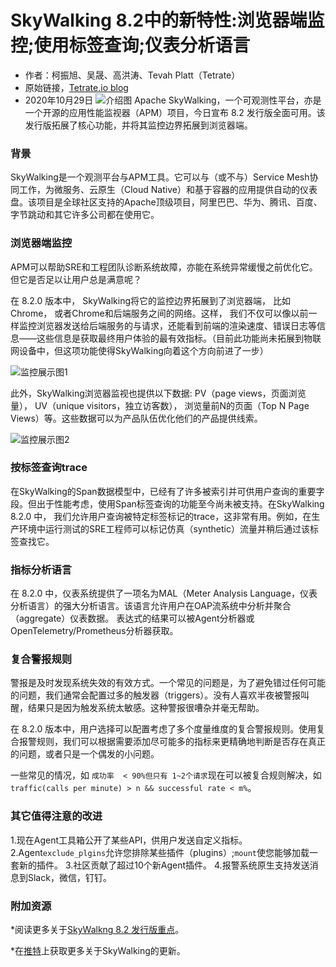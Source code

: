 # SkyWalking 8.2中的新特性:浏览器端监控;使用标签查询;仪表分析语言
* 作者：柯振旭、吴晟、高洪涛、Tevah Platt（Tetrate）
* 原始链接，[Tetrate.io blog](https://tetrate.io/blog/whats-new-with-apache-skywalking-8-2-browser-monitoring-and-more/)
* 2020年10月29日
![介绍图][overview_img]
Apache SkyWalking，一个可观测性平台，亦是一个开源的应用性能监视器（APM）项目，今日宣布 8.2 发行版全面可用。该发行版拓展了核心功能，并将其监控边界拓展到浏览器端。

### 背景
SkyWalking是一个观测平台与APM工具。它可以与（或不与）Service Mesh协同工作，为微服务、云原生（Cloud Native）和基于容器的应用提供自动的仪表盘。该项目是全球社区支持的Apache顶级项目，阿里巴巴、华为、腾讯、百度、字节跳动和其它许多公司都在使用它。

### 浏览器端监控
APM可以帮助SRE和工程团队诊断系统故障，亦能在系统异常缓慢之前优化它。但它是否足以让用户总是满意呢？  

在 8.2.0 版本中， SkyWalking将它的监控边界拓展到了浏览器端， 比如Chrome， 或者Chrome和后端服务之间的网络。这样， 我们不仅可以像以前一样监控浏览器发送给后端服务的与请求，还能看到前端的渲染速度、错误日志等信息——这些信息是获取最终用户体验的最有效指标。（目前此功能尚未拓展到物联网设备中，但这项功能使得SkyWalking向着这个方向前进了一步）  

![监控展示图1][func_1]  

此外，SkyWalking浏览器监视也提供以下数据:
PV（page views，页面浏览量）， UV（unique visitors，独立访客数）， 浏览量前N的页面（Top N Page Views）等。这些数据可以为产品队伍优化他们的产品提供线索。  

![监控展示图2][func_2]  

### 按标签查询trace
在SkyWalking的Span数据模型中，已经有了许多被索引并可供用户查询的重要字段。但出于性能考虑，使用Span标签查询的功能至今尚未被支持。在SkyWalking 8.2.0 中， 我们允许用户查询被特定标签标记的trace，这非常有用。例如，在生产环境中运行测试的SRE工程师可以标记仿真（synthetic）流量并稍后通过该标签查找它。

### 指标分析语言
在 8.2.0 中，仪表系统提供了一项名为MAL（Meter Analysis Language，仪表分析语言）的强大分析语言。该语言允许用户在OAP流系统中分析并聚合（aggregate）仪表数据。
表达式的结果可以被Agent分析器或OpenTelemetry/Prometheus分析器获取。  

### 复合警报规则
警报是及时发现系统失效的有效方式。一个常见的问题是，为了避免错过任何可能的问题，我们通常会配置过多的触发器（triggers）。没有人喜欢半夜被警报叫醒，结果只是因为触发系统太敏感。这种警报很嘈杂并毫无帮助。  

在 8.2.0 版本中，用户选择可以配置考虑了多个度量维度的复合警报规则。使用复合报警规则，我们可以根据需要添加尽可能多的指标来更精确地判断是否存在真正的问题，或者只是一个偶发的小问题。  

一些常见的情况，如 `成功率  < 90%但只有 1~2个请求`现在可以被复合规则解决，如`traffic(calls per minute) > n && successful rate < m%`。  
### 其它值得注意的改进
1.现在Agent工具箱公开了某些API，供用户发送自定义指标。
2.Agent`exclude_plgins`允许您排除某些插件（plugins）;`mount`使您能够加载一套新的插件。
3.社区贡献了超过10个新Agent插件。
4.报警系统原生支持发送消息到Slack，微信，钉钉。

### 附加资源
*阅读更多关于[SkyWalkng 8.2 发行版重点][e1]。  

*在[推特][tw]上获取更多关于SkyWalking的更新。

[overview_img]:https://skywalking.apache.org/assets/img/apache-skywalking.87a0b9b4.jpg
[func_1]:https://skywalking.apache.org/assets/img/apache-skywalking-web-app-monitoring.b6364269.png
[func_2]:https://skywalking.apache.org/assets/img/apache-skywalking-web-pages-monitoring.e6de5515.png
[e1]:https://github.com/apache/skywalking/blob/v8.2.0/CHANGES.md
[tw]:https://twitter.com/ASFSkyWalking
